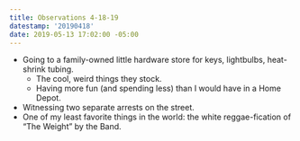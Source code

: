 ```yaml
---
title: Observations 4-18-19
datestamp: '20190418'
date: 2019-05-13 17:02:00 -05:00
---
```


- Going to a family-owned little hardware store for keys, lightbulbs, heat-shrink tubing.
	- The cool, weird things they stock.
	- Having more fun (and spending less) than I would have in a Home Depot.
- Witnessing two separate arrests on the street.
- One of my least favorite things in the world: the white reggae-fication of “The Weight” by the Band.
